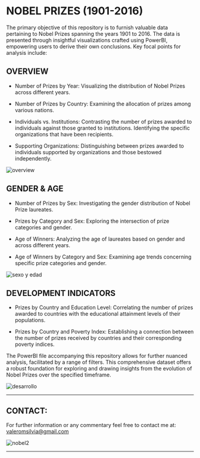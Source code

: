 # __NOBEL PRIZES (1901-2016)__

The primary objective of this repository is to furnish valuable data pertaining to Nobel Prizes spanning the years 1901 to 2016. The data is presented through insightful visualizations crafted using PowerBI, empowering users to derive their own conclusions. Key focal points for analysis include:

## OVERVIEW

- Number of Prizes by Year:
Visualizing the distribution of Nobel Prizes across different years.

- Number of Prizes by Country:
Examining the allocation of prizes among various nations.

- Individuals vs. Institutions:
Contrasting the number of prizes awarded to individuals against those granted to institutions. Identifying the specific organizations that have been recipients.

- Supporting Organizations:
Distinguishing between prizes awarded to individuals supported by organizations and those bestowed independently.

![overview](https://github.com/silviluliuma/ih_datamadpt0923_project_m2/assets/138609959/8839183e-6cba-4baa-97d4-4f2291d5fc8c)

## GENDER & AGE

- Number of Prizes by Sex:
Investigating the gender distribution of Nobel Prize laureates.

- Prizes by Category and Sex:
Exploring the intersection of prize categories and gender.

- Age of Winners:
Analyzing the age of laureates based on gender and across different years.

- Age of Winners by Category and Sex:
Examining age trends concerning specific prize categories and gender.

![sexo y edad](https://github.com/silviluliuma/ih_datamadpt0923_project_m2/assets/138609959/e5ac0666-1867-4c68-8108-5565cb9b706f)

## DEVELOPMENT INDICATORS

- Prizes by Country and Education Level:
Correlating the number of prizes awarded to countries with the educational attainment levels of their populations.

- Prizes by Country and Poverty Index:
Establishing a connection between the number of prizes received by countries and their corresponding poverty indices.

The PowerBI file accompanying this repository allows for further nuanced analysis, facilitated by a range of filters. This comprehensive dataset offers a robust foundation for exploring and drawing insights from the evolution of Nobel Prizes over the specified timeframe.

![desarrollo](https://github.com/silviluliuma/ih_datamadpt0923_project_m2/assets/138609959/6dd70b6a-11b4-49cb-ab75-2729a97b7063)

---

## **CONTACT:**

For further information or any commentary feel free to contact me at: valeromsilvia@gmail.com

![nobel2](https://github.com/silviluliuma/ih_datamadpt0923_project_m2/assets/138609959/c2c18a9a-be4b-42fc-b846-13d95f453037)

---

